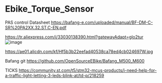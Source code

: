 # Ebike_Torque_Sensor
PAS control
Datasheet
https://bafang-e.com/uploaded/manual/BF-DM-C-SR%20PA2XX.32.ST.C-EN.pdf

https://tr.aliexpress.com/i/33030138390.html?gatewayAdapt=glo2tur
![image](https://github.com/user-attachments/assets/9c643f9a-c510-4267-8f0e-91f8d1dd4e61)

https://ae01.alicdn.com/kf/Hf5b3b22eefad40538ca78ed4cb024697W.jpg

Bafang git
https://github.com/OpenSourceEBike/Bafang_M500_M600

TICKS
https://community.st.com/t5/stm32-mcus-products/i-need-help-for-a-traffic-light-letting-3-leds-blink-at/td-p/218259
